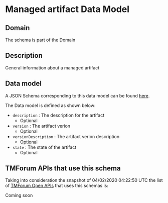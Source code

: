 # Managed artifact Data Model

## Domain

The  schema is part of the  Domain

## Description

General information about a managed artifact

## Data model

A JSON Schema corresponding to this data model can be found
[here](https://github.com/tmforum-rand/schemas/blob/candidates/Common/ManagedArtifact.schema.json).

The Data model is defined as shown below:
- `description` : The description for the artifact
  - Optional
- `version` : The artifact verion
  - Optional
- `versionDescription` : The artifact verion description
  - Optional
- `state` : The state of the artifact
  - Optional




## TMForum APIs that use this schema

Taking into consideration the snapshot of 04/02/2020 04:22:50 UTC the list of [TMForum Open APIs](https://www.tmforum.org/open-apis/) that uses this schemas is:

Coming soon